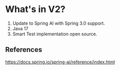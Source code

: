 # What's in V2?

1. Update to Spring AI with Spring 3.0 support.
2. Java 17
3. Smart Test implementation open source.

## References

https://docs.spring.io/spring-ai/reference/index.html